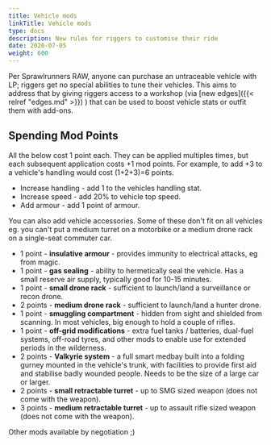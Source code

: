 ```yaml
---
title: Vehicle mods
linkTitle: Vehicle mods
type: docs
description: New rules for riggers to customise their ride
date: 2020-07-05
weight: 600
---
```


Per Sprawlrunners RAW, anyone can purchase an untraceable vehicle with LP; riggers get no special abilities to tune their vehicles. This aims to address that by giving riggers access to a workshop (via [new edges]({{< relref "edges.md" >}}) ) that can be used to boost vehicle stats or outfit them with add-ons.

## Spending Mod Points

All the below cost 1 point each. They can be applied multiples times, but each subsequent application costs +1 mod points. For example, to add +3 to a vehicle's handling would cost (1+2+3)=6 points.

* Increase handling - add 1 to the vehicles handling stat.
* Increase speed - add 20% to vehicle top speed.
* Add armour - add 1 point of armour.

You can also add vehicle accessories. Some of these don't fit on all vehicles eg. you can't put a medium turret on a motorbike or a medium drone rack on a single-seat commuter car.

* 1 point - **insulative armour** -  provides immunity to electrical attacks, eg from magic.
* 1 point - **gas sealing** - ability to hermetically seal the vehicle. Has a small reserve air supply, typically good for 10-15 minutes.
* 1 point - **small drone rack** - sufficient to launch/land a surveillance or recon drone.
* 2 points - **medium drone rack** - sufficient to launch/land a hunter drone.
* 1 point - **smuggling compartment** - hidden from sight and shielded from scanning. In most vehicles, big enough to hold a couple of rifles.
* 1 point - **off-grid modifications** - extra fuel tanks / batteries, dual-fuel systems, off-road tyres, and other mods to enable use for extended periods in the wilderness. 
* 2 points - **Valkyrie system** - a full smart medbay built into a folding gurney mounted in the vehicle's trunk, with facilities to provide first aid and stabilise badly wounded people. Needs to be the size of a large car or larger. 
* 2 points - **small retractable turret** - up to SMG sized weapon (does not come with the weapon).
* 3 points - **medium retractable turret** - up to assault rifle sized weapon (does not come with the weapon).

Other mods available by negotiation ;)
